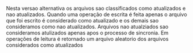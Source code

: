 Nesta versao alternativa os arquivos sao classificados como atualizados e nao atualizados.
Quando uma operação de escrita é feita apenas o arquivo que foi escrito é considerado como atualizado e os demais sao consideramos como nao atualizados.
Arquivos nao atualziados sao consideramos atulizados apenas apos o processo de sincronia.
Em operações de leitura é retornado um arquivo aleatorio dos arquivos considerados como atualizados